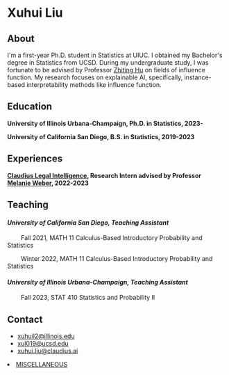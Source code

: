 # Xuhui Liu
## About
I'm a first-year Ph.D. student in Statistics at UIUC. I obtained my Bachelor's degree in Statistics from UCSD. During my undergraduate study, I was fortunate to be advised by Professor [Zhiting Hu](http://zhiting.ucsd.edu/) on fields of influence function. My research focuses on explainable AI, specifically, instance-based interpretability methods like influence function.

## Education
**University of Illinois Urbana-Champaign, Ph.D. in Statistics, 2023-**

**University of California San Diego, B.S. in Statistics, 2019-2023**

## Experiences
**[Claudius Legal Intelligence](https://www.claudius.ai/), Research Intern advised by Professor [Melanie Weber](http://melanie-weber.com/), 2022-2023**

## Teaching
#### *University of California San Diego, Teaching Assistant*

&nbsp;   &nbsp;   &nbsp;   &nbsp; Fall 2021, MATH 11 Calculus-Based Introductory Probability and Statistics

&nbsp;   &nbsp;   &nbsp;   &nbsp; Winter 2022, MATH 11 Calculus-Based Introductory Probability and Statistics

#### *University of Illinois Urbana-Champaign, Teaching Assistant*

&nbsp;   &nbsp;   &nbsp;   &nbsp; Fall 2023, STAT 410 Statistics and Probability II

## Contact
- xuhuil2@illinois.edu
- xul019@ucsd.edu
- xuhui.liu@claudius.ai


<li><a href="/MISCELLANEOU">MISCELLANEOUS</a></li>

